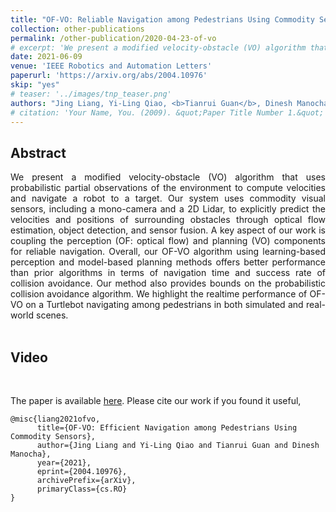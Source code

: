 ```yaml
---
title: "OF-VO: Reliable Navigation among Pedestrians Using Commodity Sensors"
collection: other-publications
permalink: /other-publication/2020-04-23-of-vo
# excerpt: 'We present a modified velocity-obstacle (VO) algorithm that uses probabilistic partial observations of the environment to compute velocities and navigate a robot to a target. Our system uses commodity visual sensors, including a mono-camera and a 2D Lidar, to explicitly predict the velocities and positions of surrounding obstacles through optical flow estimation, object detection, and sensor fusion. Overall, our OF-VO algorithm using learning-based perception and model-based planning methods offers better performance than prior algorithms in terms of navigation time and success rate of collision avoidance.'
date: 2021-06-09
venue: 'IEEE Robotics and Automation Letters'
paperurl: 'https://arxiv.org/abs/2004.10976'
skip: "yes"
# teaser: '../images/tnp_teaser.png'
authors: "Jing Liang, Yi-Ling Qiao, <b>Tianrui Guan</b>, Dinesh Manocha"
# citation: 'Your Name, You. (2009). &quot;Paper Title Number 1.&quot; <i>Journal 1</i>. 1(1).'
---
```


## Abstract

<div style="text-align: justify"> We present a modified velocity-obstacle (VO) algorithm that uses probabilistic partial observations of the environment to compute velocities and navigate a robot to a target. Our system uses commodity visual sensors, including a mono-camera and a 2D Lidar, to explicitly predict the velocities and positions of surrounding obstacles through optical flow estimation, object detection, and sensor fusion. A key aspect of our work is coupling the perception (OF: optical flow) and planning (VO) components for reliable navigation. Overall, our OF-VO algorithm using learning-based perception and model-based planning methods offers better performance than prior algorithms in terms of navigation time and success rate of collision avoidance. Our method also provides bounds on the probabilistic collision avoidance algorithm. We highlight the realtime performance of OF-VO on a Turtlebot navigating among pedestrians in both simulated and real-world scenes.</div>
<!-- <br> -->

<!-- 
|Paper|
|---|
|[**OF-VO**](https://arxiv.org/abs/2004.10976)| -->

<br>

## Video
<!-- <iframe width="720" height="405" src="https://www.youtube.com/embed/BR4_CXs1QbU" frameborder="0" allow="accelerometer; autoplay; encrypted-media; gyroscope; picture-in-picture" allowfullscreen></iframe> -->

<br>

The paper is available [here](https://arxiv.org/abs/2004.10976). Please cite our work if you found it useful,

```
@misc{liang2021ofvo,
      title={OF-VO: Efficient Navigation among Pedestrians Using Commodity Sensors}, 
      author={Jing Liang and Yi-Ling Qiao and Tianrui Guan and Dinesh Manocha},
      year={2021},
      eprint={2004.10976},
      archivePrefix={arXiv},
      primaryClass={cs.RO}
}
```
